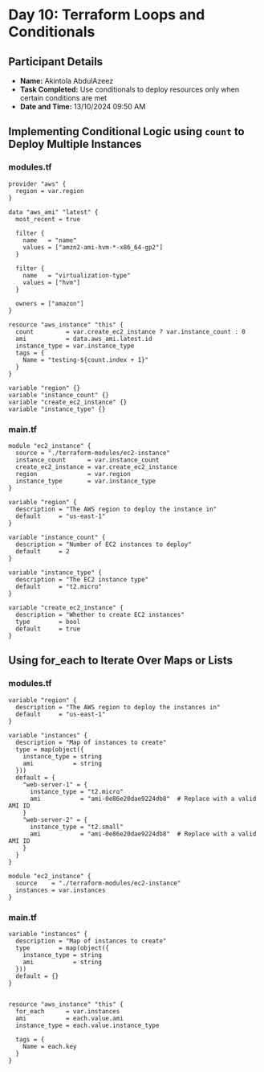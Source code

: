 # Day 10: Terraform Loops and Conditionals

## Participant Details

- **Name:** Akintola AbdulAzeez 
- **Task Completed:** Use conditionals to deploy resources only when certain conditions are met
- **Date and Time:** 13/10/2024 09:50 AM

## Implementing Conditional Logic using `count` to Deploy Multiple Instances
### modules.tf
```
provider "aws" {
  region = var.region
}

data "aws_ami" "latest" {
  most_recent = true

  filter {
    name   = "name"
    values = ["amzn2-ami-hvm-*-x86_64-gp2"]
  }

  filter {
    name   = "virtualization-type"
    values = ["hvm"]
  }

  owners = ["amazon"]
}

resource "aws_instance" "this" {
  count         = var.create_ec2_instance ? var.instance_count : 0
  ami           = data.aws_ami.latest.id
  instance_type = var.instance_type
  tags = {
    Name = "testing-${count.index + 1}"
  }
}

variable "region" {}
variable "instance_count" {}
variable "create_ec2_instance" {}
variable "instance_type" {}
```
### main.tf
```
module "ec2_instance" {
  source = "./terraform-modules/ec2-instance"
  instance_count      = var.instance_count
  create_ec2_instance = var.create_ec2_instance
  region              = var.region
  instance_type       = var.instance_type
}

variable "region" {
  description = "The AWS region to deploy the instance in"
  default     = "us-east-1"
}

variable "instance_count" {
  description = "Number of EC2 instances to deploy"
  default     = 2
}

variable "instance_type" {
  description = "The EC2 instance type"
  default     = "t2.micro"
}

variable "create_ec2_instance" {
  description = "Whether to create EC2 instances"
  type        = bool
  default     = true
}
```


## Using for_each to Iterate Over Maps or Lists
### modules.tf
```
variable "region" {
  description = "The AWS region to deploy the instances in"
  default     = "us-east-1"
}

variable "instances" {
  description = "Map of instances to create"
  type = map(object({
    instance_type = string
    ami           = string
  }))
  default = {
    "web-server-1" = {
      instance_type = "t2.micro"
      ami           = "ami-0e86e20dae9224db8"  # Replace with a valid AMI ID
    }
    "web-server-2" = {
      instance_type = "t2.small"
      ami           = "ami-0e86e20dae9224db8"  # Replace with a valid AMI ID
    }
  }
}

module "ec2_instance" {
  source    = "./terraform-modules/ec2-instance"
  instances = var.instances
}
```
### main.tf
```
variable "instances" {
  description = "Map of instances to create"
  type        = map(object({
    instance_type = string
    ami           = string
  }))
  default = {}
}


resource "aws_instance" "this" {
  for_each      = var.instances
  ami           = each.value.ami
  instance_type = each.value.instance_type

  tags = {
    Name = each.key
  }
}
```
